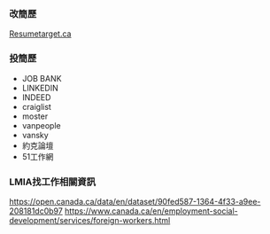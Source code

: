 ### 改簡歷
[Resumetarget.ca](https://www.resumetarget.ca/)

### 投簡歷
- JOB BANK
- LINKEDIN
- INDEED
- craiglist
- moster
- vanpeople
- vansky
- 約克論壇
- 51工作網

### LMIA找工作相關資訊
https://open.canada.ca/data/en/dataset/90fed587-1364-4f33-a9ee-208181dc0b97
https://www.canada.ca/en/employment-social-development/services/foreign-workers.html



